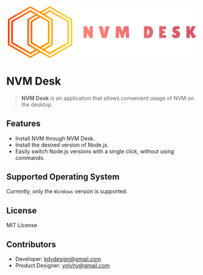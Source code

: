 ![nvm-desk-logo](https://raw.githubusercontent.com/kdydesign/cdn/master/nvm-desk/logo/img/nvm-desk-bi-text.png)

# NVM Desk
> **NVM Desk** is an application that allows convenient usage of NVM on the desktop.

## Features
- Install NVM through NVM Desk.
- Install the desired version of Node.js.
- Easily switch Node.js versions with a single click, without using commands.

## Supported Operating System
Currently, only the `Windows` version is supported.

## License
MIT License

## Contributors
* Developer: <kdydesign@gmail.com>
* Product Designer: <ynlvhy@gmail.com>
